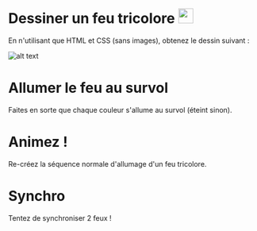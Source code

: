 # Dessiner un feu tricolore <img width='30' src='https://github.com/FabriqueDWWM/HTML-CSS/blob/master/poussin1.png'>

En n'utilisant que HTML et CSS (sans images), obtenez le dessin suivant :

![alt text](https://github.com/FabriqueDWWM/HTML-CSS-Exercices-Avances/blob/main/Feu%20!/Capture1.PNG)

# Allumer le feu au survol

Faites en sorte que chaque couleur s'allume au survol (éteint sinon).

# Animez !

Re-créez la séquence normale d'allumage d'un feu tricolore.

# Synchro

Tentez de synchroniser 2 feux !
